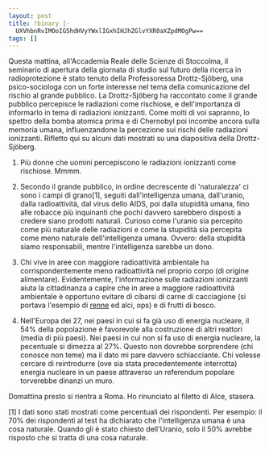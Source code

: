 ```yaml
---
layout: post
title: !binary |-
  UXVhbnRvIMOoIG5hdHVyYWxlIGxhIHJhZGlvYXR0aXZpdMOgPw==
tags: []
---
```


Questa mattina, all'Accademia Reale delle Scienze di Stoccolma, il seminario di apertura della giornata di studio sul futuro della ricerca in radioprotezione è stato tenuto della Professoressa Drottz-Sjöberg, una psico-sociologa con un forte interesse nel tema della comunicazione del rischio al grande pubblico. La Drottz-Sjöberg ha raccontato come il grande pubblico percepisce le radiazioni come rischiose, e dell'importanza di informarlo in tema di radiazioni ionizzanti. Come molti di voi sapranno, lo spettro della bomba atomica prima e di Chernobyl poi incombe ancora sulla memoria umana, influenzandone la percezione sui rischi delle radiazioni ionizzanti. Rifletto qui su alcuni dati mostrati su una diapositiva della Drottz-Sjöberg.

1) Più donne che uomini percepiscono le radiazioni ionizzanti come rischiose. Mmmm.

2) Secondo il grande pubblico, in ordine decrescente di 'naturalezza' ci sono i campi di grano[1], seguiti dall'intelligenza umana, dall'uranio, dalla radioattività, dal virus dello AIDS, poi dalla stupidità umana, fino alle robacce più inquinanti che pochi davvero sarebbero disposti a credere siano prodotti naturali.
Curioso come l'uranio sia percepito come più naturale delle radiazioni e come la stupidità sia percepita come meno naturale dell'intelligenza umana. Ovvero: della stupidità siamo responsabili, mentre l'intelligenza sarebbe un dono.

3) Chi vive in aree con maggiore radioattività ambientale ha corrispondentemente meno radioattività nel proprio corpo (di origine alimentare). Evidentemente, l'informazione sulle radiazioni ionizzanti aiuta la cittadinanza a capire che in aree a maggiore radioattività ambientale è opportuno evitare di cibarsi di carne di cacciagione (si portava l'esempio di [renne](http://www.galileonet.it/postdoc/article/201/filetto-di-renna) ed alci, ops) e di frutti di bosco.

4) Nell'Europa dei 27, nei paesi in cui si fa già uso di energia nucleare, il 54% della popolazione è favorevole alla costruzione di altri reattori (media di più paesi). Nei paesi in cui non si fa uso di energia nucleare, la pecentuale si dimezza al 27%. Questo non dovrebbe sorprendere (chi conosce non teme) ma il dato mi pare davvero schiacciante. Chi volesse cercare di reintrodurre (ove sia stata precedentemente interrotta) energia nucleare in un paese attraverso un referendum popolare torverebbe dinanzi un muro.

Domattina presto si rientra a Roma. Ho rinunciato al filetto di Alce, stasera.

[1] I dati sono stati mostrati come percentuali dei rispondenti. Per esempio: il 70% dei rispondenti al test ha dichiarato che l'intelligenza umana è una cosa naturale. Quando gli è stato chiesto dell'Uranio, solo il 50% avrebbe risposto che si tratta di una cosa naturale.

